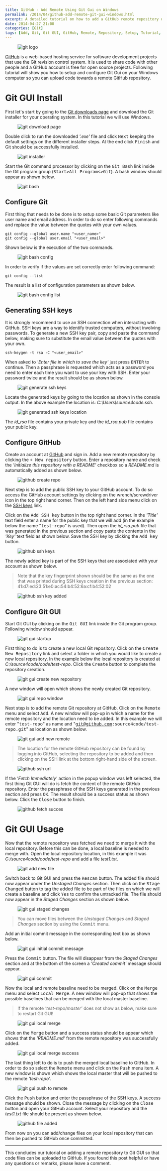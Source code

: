 ```yaml
---
title: GitHub - Add Remote Using Git Gui on Windows
permalink: /2014/04/github-add-remote-git-gui-windows.html
excerpt: A detailed tutorial on how to add a GitHub remote repository using Git Gui on Windows.
date: 2014-04-27 21:00
categories: [Git]
tags: [Add, Git, Git GUI, GitHub, Remote, Repository, Setup, Tutorial, upload code, Windows]
---
```


<figure>
    <img src="{{ site.url }}/assets/images/logos/git-logo.png" alt="git logo">
</figure>

[GitHub](https://github.com/) is a web-based hosting service for software development projects that use the Git revision control system. It is used to share code with other people and a GitHub account is free for open source projects. Following tutorial will show you how to setup and configure Git Gui on your Windows computer so you can upload code towards a remote GitHub repository.

# Git GUI Install

First let's start by going to the [Git downloads page](http://git-scm.com/downloads) and download the Git installer for your operating system. In this tutorial we will use Windows.

<figure>
    <img src="{{ site.url }}/assets/images/git/git-download-page.png" alt="git download page">
</figure>

Double click to run the downloaded <var>'.exe'</var> file and click <kbd>Next</kbd> keeping the default settings on the different installer steps. At the end click <kbd>Finish</kbd> and Git should be successfully installed.

<figure>
    <img src="{{ site.url }}/assets/images/git/git-installer.png" alt="git installer">
</figure>


Start the Git command processor by clicking on the <kbd>Git Bash</kbd> link inside the Git program group (<kbd>Start&gt;All Programs&gt;Git</kbd>). A bash window should appear as shown below.

<figure>
    <img src="{{ site.url }}/assets/images/git/git-bash.png" alt="git bash">
</figure>

## Configure Git
 
First thing that needs to be done is to setup some basic Git parameters like user name and email address. In order to do so enter following commands and replace the value between the quotes with your own values.

``` plaintext
git config --global user.name "<user_name>"
git config --global user.email "<user_email>"
```

Shown below is the execution of the two commands.

<figure>
    <img src="{{ site.url }}/assets/images/git/git-bash-config.png" alt="git bash config">
</figure>

In order to verify if the values are set correctly enter following command:

``` plaintext
git config --list
```
The result is a list of configuration parameters as shown below.

<figure>
    <img src="{{ site.url }}/assets/images/git/git-bash-config-list.png" alt="git bash config list">
</figure>

## Generating SSH keys

It is strongly recommend to use an SSH connection when interacting with GitHub. SSH keys are a way to identify trusted computers, without involving passwords. To generate a new SSH key pair, copy and paste the command below, making sure to substitute the email value between the quotes with your own.

``` plaintext
ssh-keygen -t rsa -C "<user_email>"
```

When asked to <var>'Enter file in which to save the key'</var> just press <kbd>ENTER</kbd> to continue. Then a passphrase is requested which acts as a password you need to enter each time you want to use your key with SSH. Enter your password twice and the result should be as shown below.

<figure>
    <img src="{{ site.url }}/assets/images/git/git-generate-ssh-keys.png" alt="git generate ssh keys">
</figure>

Locate the generated keys by going to the location as shown in the console output. In the above example the location is: <var>C:\Users\source4code\.ssh</var>.

<figure>
    <img src="{{ site.url }}/assets/images/git/git-generated-ssh-keys-location.png" alt="git generated ssh keys location">
</figure>

The <var>id_rsa</var> file contains your private key and the <var>id_rsa.pub</var> file contains your public key.

## Configure GitHub

Create an account at [GitHub](https://github.com/) and sign in. Add a new remote repository by clicking the <kbd>+ New repository</kbd> button. Enter a repository name and check the <var>'Initialize this repository with a README'</var> checkbox so a <var>README.md</var> is automatically added as shown below.

<figure>
    <img src="{{ site.url }}/assets/images/git/github-create-repo.png" alt="github create repo">
</figure>

Next step is to add the public SSH key to your GitHub account. To do so access the GitHub account settings by clicking on the wrench/screwdriver icon in the top right hand corner. Then on the left hand side menu click on the [SSH keys](https://github.com/settings/ssh) link.

Click on the <kbd>Add SSH key</kbd> button in the top right hand corner. In the <var>'Title'</var> text field enter a name for the public key that we will add (in the example below the name "<kbd>test-repo</kbd>" is used). Then open the <var>id_rsa.pub</var> file that was generated in the previous section and copy paste the contents in the <var>'Key'</var> text field as shown below. Save the SSH key by clicking the <kbd>Add key</kbd> button.

<figure>
    <img src="{{ site.url }}/assets/images/git/github-ssh-keys.png" alt="github ssh keys">
</figure>

The newly added key is part of the SSH keys that are associated with your account as shown below.

> Note that the key fingerprint shown should be the same as the one that was printed during SSH keys creation in the previous section: 41:d7:ed:23:51:e0:ac:54:b4:52:6a:cf:b4:52:02

<figure>
    <img src="{{ site.url }}/assets/images/git/github-ssh-key-added.png" alt="github ssh key added">
</figure>

## Configure Git GUI

Start Git GUI by clicking on the <kbd>Git GUI</kbd> link inside the Git program group. Following window should appear.

<figure>
    <img src="{{ site.url }}/assets/images/git/git-gui-startup.png" alt="git gui startup">
</figure>

First thing to do is to create a new local Git repository. Click on the <kbd>Create New Repository</kbd> link and select a folder in which you would like to create a new local repository. In the example below the local repository is created at <var>C:/source4code/code/test-repo</var>. Click the <kbd>Create</kbd> button to complete the repository creation.

<figure>
    <img src="{{ site.url }}/assets/images/git/git-gui-create-new-repository.png" alt="git gui create new repository">
</figure>

A new window will open which shows the newly created Git repository.

<figure>
    <img src="{{ site.url }}/assets/images/git/git-gui-repo-window.png" alt="git gui repo window">
</figure>

Next step is to add the remote Git repository at GitHub. Click on the <kbd>Remote</kbd> menu and select <kbd>Add</kbd>. A new window will pop-up in which a name for the remote repository and the location need to be added. In this example we will enter "<kbd>test-repo</kbd>" as name and "<kbd>git@github.com:source4code/test-repo.git</kbd>" as location as shown below.

<figure>
    <img src="{{ site.url }}/assets/images/git/git-gui-add-new-remote.png" alt="git gui add new remote">
</figure>

> The location for the remote GitHub repository can be found by logging into GitHub, selecting the repository to be added and then clicking on the SSH link at the bottom right-hand side of the screen.

<figure>
    <img src="{{ site.url }}/assets/images/git/github-ssh-url.png" alt="github ssh url">
</figure>

If the <var>'Fetch Immediately'</var> action in the popup window was left selected, the first thing Git GUI will do is fetch the content of the remote GitHub repository. Enter the passphrase of the SSH keys generated in the previous section and press <kbd>OK</kbd>. The result should be a success status as shown below. Click the <kbd>Close</kbd> button to finish.

<figure>
    <img src="{{ site.url }}/assets/images/git/github-fetch-succes.png" alt="github fetch succes">
</figure>

# Git GUI Usage

Now that the remote repository was fetched we need to merge it with the local repository. Before this can be done, a local baseline is needed to merge with. Open the local repository location, in this example it was <var>C:/source4code/code/test-repo</var> and add a file <var>test1.txt</var>.

<figure>
    <img src="{{ site.url }}/assets/images/git/git-add-new-file.png" alt="git add new file">
</figure>

Switch back to Git GUI and press the <kbd>Rescan</kbd> button. The added file should now appear under the <var>Unstaged Changes</var> section. Then click on the <kbd>Stage Changed</kbd> button to tag the added file to be part of the files on which we will create a baseline and click <kbd>Yes</kbd> to confirm the untracked file. The file should now appear in the <var>Staged Changes</var> section as shown below.

<figure>
    <img src="{{ site.url }}/assets/images/git/git-gui-staged-changes.png" alt="git gui staged changes">
</figure>

> You can move files between the <var>Unstaged Changes</var> and <var>Staged Changes</var> section by using the <kbd>Commit</kbd> menu.

Add an initial commit message in the corresponding text box as shown below.

<figure>
    <img src="{{ site.url }}/assets/images/git/git-gui-initial-commit-message.png" alt="git gui initial commit message">
</figure>

Press the <kbd>Commit</kbd> button. The file will disappear from the <var>Staged Changes</var> section and at the bottom of the screen a <var>'Created commit'</var> message should appear.

<figure>
    <img src="{{ site.url }}/assets/images/git/git-gui-commit.png" alt="git gui commit">
</figure>

Now the local and remote baseline need to be merged. Click on the <kbd>Merge</kbd> menu and select <kbd>Local Merge</kbd>. A new window will pop-up that shows the possible baselines that can be merged with the local master baseline.

> If the remote <var>'test-repo/master'</var> does not show as below, make sure to restart Git GUI!

<figure>
    <img src="{{ site.url }}/assets/images/git/git-gui-local-merge.png" alt="git gui local merge">
</figure>

Click on the <kbd>Merge</kbd> button and a success status should be appear which shows that the <var>'README.md'</var> from the remote repository was successfully added.

<figure>
    <img src="{{ site.url }}/assets/images/git/git-gui-local-merge-success.png" alt="git gui local merge success">
</figure>

The last thing left to do is to push the merged local baseline to GitHub. In order to do so select the <kbd>Remote</kbd> menu and click on the <kbd>Push</kbd> menu item. A new window is shown which shows the local master that will be pushed to the remote <var>'test-repo'</var>.

<figure>
    <img src="{{ site.url }}/assets/images/git/git-gui-push-to-remote.png" alt="git gui push to remote">
</figure>

Click the <kbd>Push</kbd> button and enter the passphrase of the SSH keys. A success message should be shown. Close the message by clicking on the <kbd>Close</kbd> button and open your GitHub account. Select your repository and the <var>test1.txt</var> file should be present as shown below.

<figure>
    <img src="{{ site.url }}/assets/images/git/github-file-added.png" alt="github file added">
</figure>

From now on you can add/change files on your local repository that can then be pushed to GitHub once committed.

---

This concludes our tutorial on adding a remote repository to Git GUI so that code files can be uploaded to GitHub. If you found this post helpful or have any questions or remarks, please leave a comment.